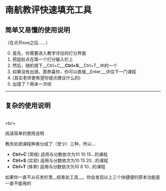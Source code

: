 # 南航教评快速填充工具

## 简单又易懂的使用说明

（在点开exe之后……）

0. 首先，你需要进入教学评估的打分界面
0. 把鼠标点在第一个打分输入栏上
0. 然后，随机按下__Ctrl+C__,__Ctrl+S__,__Ctrl+T__中的一个
0. 如果没有出错，那恭喜你，你可以直接__Enter__,评估下一门课程
0. (其实老师更希望你提点建议什么的)
0. 出错了？再来一次呗



-----

## 复杂的使用说明
<br><br\>

阅读简单的使用说明

教务处把课程种类分成了（至少）三种，所以…

* __Ctrl+C__ (常规) 适用与分数依次为10 10 15…的课程
* __Ctrl+S__ (实验) 适用与分数依次为10 15 20…的课程
* __Ctrl+T__ (体育) 适用与分数依次为10  8 10…的课程

如果你一直不从任务栏里__结束此工具__，你会发现以上三个快捷键的原本功能是一直不能用的



